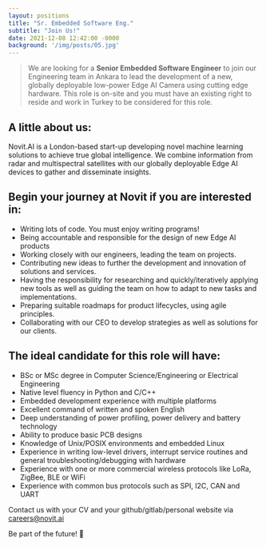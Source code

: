 ```yaml
---
layout: positions
title: "Sr. Embedded Software Eng."
subtitle: "Join Us!"
date: 2021-12-08 12:42:00 -0000
background: '/img/posts/05.jpg'
---
```



> We are looking for a **Senior Embedded Software Engineer** to join our Engineering team in Ankara to lead the development of a new, globally deployable low-power Edge AI Camera using cutting edge hardware. This role is on-site and you must have an existing right to reside and work in Turkey to be considered for this role.

## A little about us:
Novit.AI is a London-based start-up developing novel machine learning solutions to achieve true global intelligence. We combine information from radar and multispectral satellites with our globally deployable Edge AI devices to gather and disseminate insights.
  
## Begin your journey at Novit if you are interested in:
* Writing lots of code. You must enjoy writing programs!
* Being accountable and responsible for the design of new Edge AI products
* Working closely with our engineers, leading the team on projects.
* Contributing new ideas to further the development and innovation of solutions and services.
* Having the responsibility for researching and quickly/iteratively applying new tools as well as guiding the team on how to adapt to new tasks and implementations.
* Preparing suitable roadmaps for product lifecycles, using agile principles.
* Collaborating with our CEO to develop strategies as well as solutions for our clients.
  
## The ideal candidate for this role will have:
* BSc or MSc degree in Computer Science/Engineering or Electrical Engineering
* Native level fluency in Python and C/C++
* Embedded development experience with multiple platforms
* Excellent command of written and spoken English
* Deep understanding of power profiling, power delivery and battery technology
* Ability to produce basic PCB designs
* Knowledge of Unix/POSIX environments and embedded Linux
* Experience in writing low-level drivers, interrupt service routines and general troubleshooting/debugging with hardware
* Experience with one or more commercial wireless protocols like LoRa, ZigBee, BLE or WiFi
* Experience with common bus protocols such as SPI, I2C, CAN and UART
  
Contact us with your CV and your github/gitlab/personal website via careers@novit.ai

Be part of the future! 🚀

